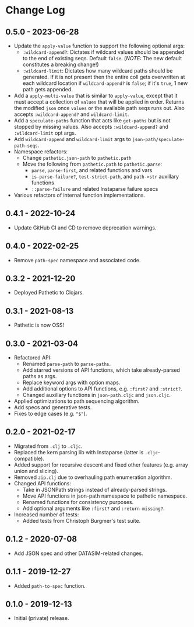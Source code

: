 # Change Log

## 0.5.0 - 2023-06-28
- Update the `apply-value` function to support the following optional args:
  - `:wildcard-append?`: Dictates if wildcard values should be appended to the end of existing seqs. Default `false`. (_NOTE:_ The new default constitutes a breaking change!)
  - `:wildcard-limit`: Dictates how many wildcard paths should be generated. If it is not present then the entire coll gets overwritten at each wildcard location if `wildcard-append?` is `false`; if it's `true`, 1 new path gets appended.
- Add a `apply-multi-value` that is similar to `apply-value`, except that it must accept a collection of `values` that will be applied in order. Returns the modified `json` once `values` or the available path seqs runs out. Also accepts `:wildcard-append?` and `wildcard-limit`.
- Add a `speculate-paths` function that acts like `get-paths` but is not stopped by missing values. Also accepts `:wildcard-append?` and `:wildcard-limit` opt args.
- Add `wildcard-append` and `wildcard-limit` args to `json-path/speculate-path-seqs`.
- Namespace refactors:
  - Change `pathetic.json-path` to `pathetic.path`
  - Move the following from `pathetic.path` to `pathetic.parse`:
    - `parse`, `parse-first`, and related functions and vars
    - `is-parse-failure?`, `test-strict-path`, and `path->str` auxillary functions
    - `::parse-failure` and related Instaparse failure specs
- Various refactors of internal function implementations.

## 0.4.1 - 2022-10-24
- Update GitHub CI and CD to remove deprecation warnings.

## 0.4.0 - 2022-02-25
- Remove `path-spec` namespace and associated code.

## 0.3.2 - 2021-12-20
- Deployed Pathetic to Clojars.

## 0.3.1 - 2021-08-13
- Pathetic is now OSS!

## 0.3.0 - 2021-03-04
- Refactored API:
  - Renamed `parse-path` to `parse-paths`.
  - Add starred versions of API functions, which take already-parsed paths as args.
  - Replace keyword args with option maps.
  - Add additional options to API functions, e.g. `:first?` and `:strict?`.
  - Changed auxillary functions in `json-path.cljc` and `json.cljc`.
- Applied optimizations to path sequencing algorithm.
- Add specs and generative tests.
- Fixes to edge cases (e.g. `"$"`).

## 0.2.0 - 2021-02-17
- Migrated from `.clj` to `.cljc`.
- Replaced the kern parsing lib with Instaparse (latter is `.cljc`-compatible).
- Added support for recursive descent and fixed other features (e.g. array union and slicing).
- Removed `zip.clj` due to overhauling path enumeration algorithm.
- Changed API functions:
  - Take in JSONPath strings instead of already-parsed strings.
  - Move API functions in json-path namespace to pathetic namespace.
  - Renamed functions for consistency purposes.
  - Add optional arguments like `:first?` and `:return-missing?`.
- Increased number of tests:
  - Added tests from Christoph Burgmer's test suite.

## 0.1.2 - 2020-07-08
- Add JSON spec and other DATASIM-related changes.

## 0.1.1 - 2019-12-27
- Added `path-to-spec` function.

## 0.1.0 - 2019-12-13
- Initial (private) release.
